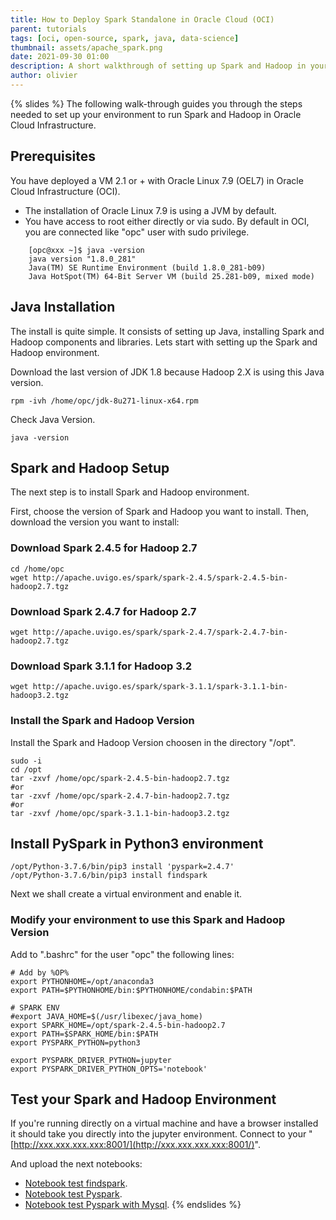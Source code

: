 ```yaml
---
title: How to Deploy Spark Standalone in Oracle Cloud (OCI)
parent: tutorials
tags: [oci, open-source, spark, java, data-science]
thumbnail: assets/apache_spark.png
date: 2021-09-30 01:00
description: A short walkthrough of setting up Spark and Hadoop in your OCI environment.
author: olivier
---
```

{% slides %}
The following walk-through guides you through the steps needed to set up your environment to run Spark and Hadoop in Oracle Cloud Infrastructure.

## Prerequisites

You have deployed a VM 2.1 or + with Oracle Linux 7.9 (OEL7) in Oracle Cloud Infrastructure (OCI).

* The installation of Oracle Linux 7.9 is using a JVM by default.
* You have access to root either directly or via sudo. By default in OCI, you are connected like "opc" user with sudo privilege.

```console
    [opc@xxx ~]$ java -version
    java version "1.8.0_281"
    Java(TM) SE Runtime Environment (build 1.8.0_281-b09)
    Java HotSpot(TM) 64-Bit Server VM (build 25.281-b09, mixed mode)
```

## Java Installation

The install is quite simple. It consists of setting up Java, installing Spark and Hadoop components and libraries. Lets start with setting up the Spark and Hadoop environment.

Download the last version of JDK 1.8 because Hadoop 2.X is using this Java version.
```console
rpm -ivh /home/opc/jdk-8u271-linux-x64.rpm
```

Check Java Version.
```console
java -version
```

## Spark and Hadoop Setup

The next step is to install Spark and Hadoop environment.

First, choose the version of Spark and Hadoop you want to install. Then, download the version you want to install:

### Download Spark 2.4.5 for Hadoop 2.7
```console 
cd /home/opc
wget http://apache.uvigo.es/spark/spark-2.4.5/spark-2.4.5-bin-hadoop2.7.tgz
```

### Download Spark 2.4.7 for Hadoop 2.7
```console
wget http://apache.uvigo.es/spark/spark-2.4.7/spark-2.4.7-bin-hadoop2.7.tgz
```

### Download Spark 3.1.1 for Hadoop 3.2
```console
wget http://apache.uvigo.es/spark/spark-3.1.1/spark-3.1.1-bin-hadoop3.2.tgz
```

### Install the Spark and Hadoop Version

Install the Spark and Hadoop Version choosen in the directory "/opt".
```console
sudo -i
cd /opt
tar -zxvf /home/opc/spark-2.4.5-bin-hadoop2.7.tgz
#or 
tar -zxvf /home/opc/spark-2.4.7-bin-hadoop2.7.tgz
#or
tar -zxvf /home/opc/spark-3.1.1-bin-hadoop3.2.tgz
```

## Install PySpark in Python3 environment
```console 
/opt/Python-3.7.6/bin/pip3 install 'pyspark=2.4.7'
/opt/Python-3.7.6/bin/pip3 install findspark
```

Next we shall create a virtual environment and enable it.

### Modify your environment to use this Spark and Hadoop Version

Add to ".bashrc" for the user "opc" the following lines:
```console
# Add by %OP%
export PYTHONHOME=/opt/anaconda3
export PATH=$PYTHONHOME/bin:$PYTHONHOME/condabin:$PATH

# SPARK ENV
#export JAVA_HOME=$(/usr/libexec/java_home)
export SPARK_HOME=/opt/spark-2.4.5-bin-hadoop2.7
export PATH=$SPARK_HOME/bin:$PATH
export PYSPARK_PYTHON=python3

export PYSPARK_DRIVER_PYTHON=jupyter
export PYSPARK_DRIVER_PYTHON_OPTS='notebook'
```

## Test your Spark and Hadoop Environment

If you're running directly on a virtual machine and have a browser installed it should take you directly into the jupyter environment. Connect to your "[http://xxx.xxx.xxx.xxx:8001/](http://xxx.xxx.xxx.xxx:8001/)".

And upload the next notebooks:

* [Notebook test findspark](https://github.com/operard/oracle-cloud-tutorial/blob/main/notebooks/Test_findSpark.ipynb).
* [Notebook test Pyspark](https://github.com/operard/oracle-cloud-tutorial/blob/main/notebooks/Test%20PySpark.ipynb).
* [Notebook test Pyspark with Mysql](https://github.com/operard/oracle-cloud-tutorial/blob/main/notebooks/Test_PySpark_Mysql.ipynb).
{% endslides %}
